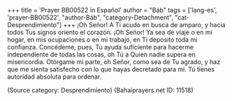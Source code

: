 +++
title = 'Prayer BB00522 in Español'
author = "Báb"
tags = ['lang-es', 'prayer-BB00522', "author-Báb", "category-Detachment", "cat-Desprendimiento"]
+++
¡Oh Señor! A Ti acudo en busca de amparo, y hacia todos Tus signos oriento el corazón.
¡Oh Señor! Ya sea de viaje o en mi hogar, en mis ocupaciones o en mi trabajo, en Ti deposito toda mi confianza.
Concédeme, pues, Tu ayuda suficiente para hacerme independiente de todas las cosas, oh Tú a Quien nadie supera en misericordia.
Otórgame mi parte, oh Señor, como sea de Tu agrado, y haz que me sienta satisfecho con lo que hayas decretado para mí.
Tú tienes autoridad absoluta para ordenar.

(Source category: Desprendimiento)
(Bahaiprayers.net ID: 11518)
